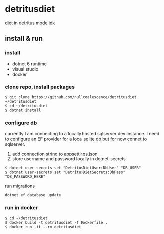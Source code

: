 # detritusdiet
diet in detritus mode idk

## install & run
### install
- dotnet 6 runtime
- visual studio
- docker

### clone repo, install packages
```
$ git clone https://github.com/nullcoalescence/detritusdiet ~/detritusdiet
$ cd ~/detritusdiet
$ dotnet install
```

### configure db
currently I am connecting to a locally hosted sqlserver dev instance. I need to configure an EF provider for a local sqlite db but for now connet to sqlserver.

1. add connection string to appsettings.json
2. store username and password locally in dotnet-secrets

```
$ dotnet user-secrets set "DetritusDietUser:DbUser" "DB_USER"
$ dotnet user-secrets set "DetritusDietSecrets:DbPass" "DB_PASSWORD_HERE"
```

run migrations
```
dotnet ef database update
```

### run in docker
```
$ cd ~/detritusdiet
$ docker build -t detritusdiet -f Dockerfile .
$ docker run -it --rm detritusdiet
```
